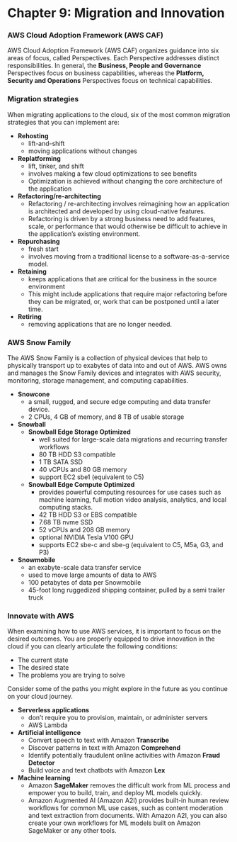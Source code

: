 # Chapter 9: Migration and Innovation

### AWS Cloud Adoption Framework (AWS CAF)
AWS Cloud Adoption Framework (AWS CAF) organizes guidance into six areas of focus, called Perspectives. Each Perspective addresses distinct responsibilities. In general, the **Business, People and Governance** Perspectives focus on business capabilities, whereas the **Platform, Security and Operations** Perspectives focus on technical capabilities.


### Migration strategies
When migrating applications to the cloud, six of the most common migration strategies that you can implement are:
  - **Rehosting**
    - lift-and-shift
    - moving applications without changes 
  - **Replatforming**
    - lift, tinker, and shift
    - involves making a few cloud optimizations to see benefits
    - Optimization is achieved without changing the core architecture of the application
  - **Refactoring/re-architecting**
    - Refactoring / re-architecting involves reimagining how an application is architected and developed by using cloud-native features.
    - Refactoring is driven by a strong business need to add features, scale, or performance that would otherwise be difficult to achieve in the application’s existing environment.
  - **Repurchasing**
    - fresh start
    - involves moving from a traditional license to a software-as-a-service model.  
  - **Retaining**
    - keeps applications that are critical for the business in the source environment 
    - This might include applications that require major refactoring before they can be migrated, or, work that can be postponed until a later time.
  - **Retiring**
    - removing applications that are no longer needed.


### AWS Snow Family
The AWS Snow Family is a collection of physical devices that help to physically transport up to exabytes of data into and out of AWS. AWS owns and manages the Snow Family devices and integrates with AWS security, monitoring, storage management, and computing capabilities.  
  - **Snowcone**
    - a small, rugged, and secure edge computing and data transfer device. 
    - 2 CPUs, 4 GB of memory, and 8 TB of usable storage
  - **Snowball**
    - **Snowball Edge Storage Optimized**
      - well suited for large-scale data migrations and recurring transfer workflows
      - 80 TB HDD S3 compatible
      - 1 TB SATA SSD
      - 40 vCPUs and 80 GB memory
      - support EC2 sbe1 (equivalent to C5)
    - **Snowball Edge Compute Optimized**
      - provides powerful computing resources for use cases such as machine learning, full motion video analysis, analytics, and local computing stacks. 
      - 42 TB HDD S3 or EBS compatible
      - 7.68 TB nvme SSD
      - 52 vCPUs and 208 GB memory
      - optional NVIDIA Tesla V100 GPU
      - supports EC2 sbe-c and sbe-g (equivalent to C5, M5a, G3, and P3)
  - **Snowmobile**
    - an exabyte-scale data transfer service
    - used to move large amounts of data to AWS
    - 100 petabytes of data per Snowmobile
    - 45-foot long ruggedized shipping container, pulled by a semi trailer truck

### Innovate with AWS
When examining how to use AWS services, it is important to focus on the desired outcomes. You are properly equipped to drive innovation in the cloud if you can clearly articulate the following conditions: 
  - The current state
  - The desired state
  - The problems you are trying to solve

Consider some of the paths you might explore in the future as you continue on your cloud journey. 
  - **Serverless applications**
    - don’t require you to provision, maintain, or administer servers
    - AWS Lambda
  - **Artificial intelligence**
    - Convert speech to text with Amazon **Transcribe**
    - Discover patterns in text with Amazon **Comprehend**
    - Identify potentially fraudulent online activities with Amazon **Fraud Detector**
    - Build voice and text chatbots with Amazon **Lex**
  - **Machine learning**
    - Amazon **SageMaker** removes the difficult work from ML process and empower you to build, train, and deploy ML models quickly.
    - Amazon Augmented AI (Amazon A2I) provides built-in human review workflows for common ML use cases, such as content moderation and text extraction from documents. With Amazon A2I, you can also create your own workflows for ML models built on Amazon SageMaker or any other tools.
